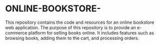 # ONLINE-BOOKSTORE-
This repository contains the code and resources for an online bookstore web application. The purpose of this repository is to provide an e-commerce platform for selling books online. It includes features such as browsing books, adding them to the cart, and processing orders.
